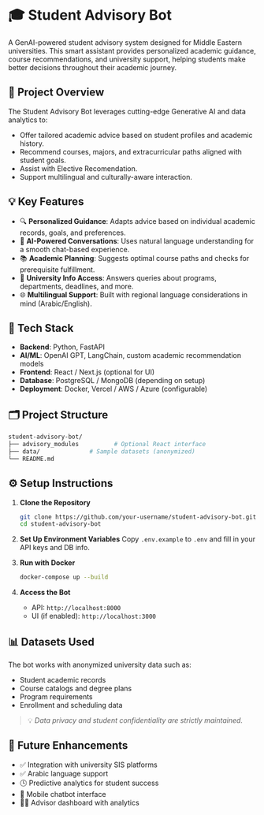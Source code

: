 # 🎓 Student Advisory Bot

A GenAI-powered student advisory system designed for Middle Eastern universities. This smart assistant provides personalized academic guidance, course recommendations, and university support, helping students make better decisions throughout their academic journey.

## 🚀 Project Overview

The Student Advisory Bot leverages cutting-edge Generative AI and data analytics to:
- Offer tailored academic advice based on student profiles and academic history.
- Recommend courses, majors, and extracurricular paths aligned with student goals.
- Assist with Elective Recomendation.
- Support multilingual and culturally-aware interaction.

## 💡 Key Features

- 🔍 **Personalized Guidance**: Adapts advice based on individual academic records, goals, and preferences.
- 🧠 **AI-Powered Conversations**: Uses natural language understanding for a smooth chat-based experience.
- 📚 **Academic Planning**: Suggests optimal course paths and checks for prerequisite fulfillment.
- 🏫 **University Info Access**: Answers queries about programs, departments, deadlines, and more.
- 🌐 **Multilingual Support**: Built with regional language considerations in mind (Arabic/English).

## 🧱 Tech Stack

- **Backend**: Python, FastAPI
- **AI/ML**: OpenAI GPT, LangChain, custom academic recommendation models
- **Frontend**: React / Next.js (optional for UI)
- **Database**: PostgreSQL / MongoDB (depending on setup)
- **Deployment**: Docker, Vercel / AWS / Azure (configurable)

## 🗂️ Project Structure

```bash
student-advisory-bot/
├── advisory_modules          # Optional React interface
├── data/              # Sample datasets (anonymized)
└── README.md
```

## ⚙️ Setup Instructions

1. **Clone the Repository**
   ```bash
   git clone https://github.com/your-username/student-advisory-bot.git
   cd student-advisory-bot
   ```

2. **Set Up Environment Variables**
   Copy `.env.example` to `.env` and fill in your API keys and DB info.

3. **Run with Docker**
   ```bash
   docker-compose up --build
   ```

4. **Access the Bot**
   - API: `http://localhost:8000`
   - UI (if enabled): `http://localhost:3000`

## 📊 Datasets Used

The bot works with anonymized university data such as:
- Student academic records
- Course catalogs and degree plans
- Program requirements
- Enrollment and scheduling data

> 💡 *Data privacy and student confidentiality are strictly maintained.*

## 📌 Future Enhancements

- ✅ Integration with university SIS platforms
- ✅ Arabic language support
- 🕓 Predictive analytics for student success
- 📱 Mobile chatbot interface
- 🧑‍🏫 Advisor dashboard with analytics

